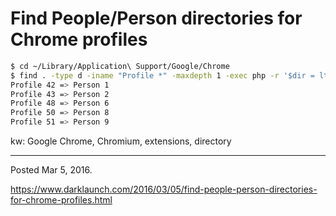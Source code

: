 # Find People/Person directories for Chrome profiles

```sh
$ cd ~/Library/Application\ Support/Google/Chrome
$ find . -type d -iname "Profile *" -maxdepth 1 -exec php -r '$dir = ltrim("{}", "./"); echo $dir . " => "; echo json_decode(file_get_contents(getcwd() . "/" . $dir . "/Preferences"), false)->profile->name . "\n";' \;
Profile 42 => Person 1
Profile 43 => Person 2
Profile 48 => Person 6
Profile 50 => Person 8
Profile 51 => Person 9
```

kw: Google Chrome, Chromium, extensions, directory

---

Posted Mar 5, 2016.

https://www.darklaunch.com/2016/03/05/find-people-person-directories-for-chrome-profiles.html